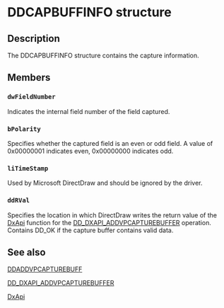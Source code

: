 # DDCAPBUFFINFO structure

## Description

The DDCAPBUFFINFO structure contains the capture information.

## Members

### `dwFieldNumber`

Indicates the internal field number of the field captured.

### `bPolarity`

Specifies whether the captured field is an even or odd field. A value of 0x00000001 indicates even, 0x00000000 indicates odd.

### `liTimeStamp`

Used by Microsoft DirectDraw and should be ignored by the driver.

### `ddRVal`

Specifies the location in which DirectDraw writes the return value of the [DxApi](https://learn.microsoft.com/previous-versions/windows/drivers/display/nf-dxapi-dxapi) function for the [DD_DXAPI_ADDVPCAPTUREBUFFER](https://learn.microsoft.com/previous-versions/windows/hardware/drivers/ff550599(v=vs.85)) operation. Contains DD_OK if the capture buffer contains valid data.

## See also

[DDADDVPCAPTUREBUFF](https://learn.microsoft.com/windows/desktop/api/ddkmapi/ns-ddkmapi-ddaddvpcapturebuff)

[DD_DXAPI_ADDVPCAPTUREBUFFER](https://learn.microsoft.com/previous-versions/windows/hardware/drivers/ff550599(v=vs.85))

[DxApi](https://learn.microsoft.com/previous-versions/windows/drivers/display/nf-dxapi-dxapi)